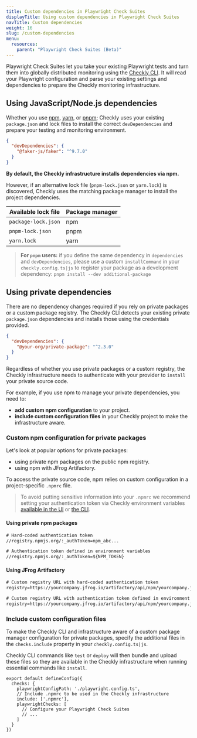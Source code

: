 ```yaml
---
title: Custom dependencies in Playwright Check Suites
displayTitle: Using custom dependencies in Playwright Check Suites
navTitle: Custom dependencies
weight: 16
slug: /custom-dependencies
menu:
  resources:
    parent: "Playwright Check Suites (Beta)"
---
```


Playwright Check Suites let you take your existing Playwright tests and turn them into globally distributed monitoring using the [Checkly CLI](/docs/cli/). It will read your Playwright configuration and parse your existing settings and dependencies to prepare the Checkly monitoring infrastructure.

## Using JavaScript/Node.js dependencies

Whether you use [npm](https://www.npmjs.com/), [yarn](https://yarnpkg.com/), or [pnpm](https://pnpm.io/); Checkly uses your existing `package.json` and lock files to install the correct `devDependencies` and prepare your testing and monitoring environment.

```json {title="package.json"}
{
  "devDependencies": {
    "@faker-js/faker": "^9.7.0"
  }
}
```

**By default, the Checkly infrastructure installs dependencies via npm.**

However, if an alternative lock file (`pnpm-lock.json` or `yarn.lock`) is discovered, Checkly uses the matching package manager to install the project dependencies.

| Available lock file | Package manager |
|---------------------|-----------------|
| `package-lock.json` | npm             |
| `pnpm-lock.json`    | pnpm            |
| `yarn.lock`         | yarn            |

> **For `pnpm` users:** if you define the same dependency in `dependencies` and `devDependencies`, please use a custom `installCommand` in your `checkly.config.ts|js` to register your package as a development dependency: `pnpm install --dev additional-package`

## Using private dependencies

There are no dependency changes required if you rely on private packages or a custom package registry. The Checkly CLI detects your existing private `package.json` dependencies and installs those using the credentials provided.

```json {title="package.json"}
{
  "devDependencies": {
    "@your-org/private-package": "^2.3.0"
  }
}
```


Regardless of whether you use private packages or a custom registry, the Checkly infrastructure needs to authenticate with your provider to `install` your private source code.

For example, if you use npm to manage your private dependencies, you need to:

- **add custom npm configuration** to your project.
- **include custom configuration files** in your Checkly project to make the infrastructure aware.

### Custom npm configuration for private packages

Let's look at popular options for private packages:

- using private npm packages on the public npm registry.
- using npm with JFrog Artifactory.

To access the private source code, npm relies on custom configuration in a project-specific `.npmrc` file.

> To avoid putting sensitive information into your `.npmrc` we recommend setting your authentication token via Checkly environment variables [available in the UI](https://app.checklyhq.com/environment-variables) or [the CLI](https://www.checklyhq.com/docs/cli/using-environment-variables/#managing-remote-environment-variables-using-the-cli).

#### Using private npm packages

```txt {title=".npmrc"}
# Hard-coded authentication token
//registry.npmjs.org/:_authToken=npm_abc...

# Authentication token defined in environment variables
//registry.npmjs.org/:_authToken=${NPM_TOKEN}
```

#### Using JFrog Artifactory

```txt {title=".npmrc"}
# Custom registry URL with hard-coded authentication token
registry=https://yourcompany.jfrog.io/artifactory/api/npm/yourcompany.jfrog.io/artifactory/api/npm/npm-local/:_authToken=abc...

# Custom registry URL with authentication token defined in environment variables
registry=https://yourcompany.jfrog.io/artifactory/api/npm/yourcompany.jfrog.io/artifactory/api/npm/npm-local/:_authToken=${ARTIFACTORY_TOKEN}
```

### Include custom configuration files

To make the Checkly CLI and infrastructure aware of a custom package manager configuration for private packages, specify the additional files in the `checks.include` property in your `checkly.config.ts|js`.

Checkly CLI commands like `test` or `deploy` will then bundle and upload these files so they are available in the Checkly infrastructure when running essential commands like `install`.

```tsx {title="checkly.config.ts"}
export default defineConfig({
  checks: {
    playwrightConfigPath: './playwright.config.ts',
    // Include .npmrc to be used in the Checkly infrastructure
    include: ['.npmrc'],
    playwrightChecks: [
      // Configure your Playwright Check Suites
      // ...
    ]
  }
})
```
